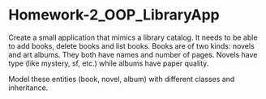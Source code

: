 # Homework-2_OOP_LibraryApp

Create a small application that mimics a library catalog. It needs to be able to add books, delete books and list books. Books are of two kinds: novels and art albums. They both have names and number of pages. Novels have type (like mystery, sf, etc.) while albums have paper quality.

Model these entities (book, novel, album) with different classes and inheritance.

